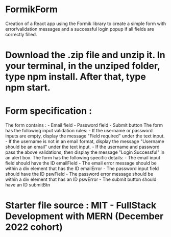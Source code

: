 # FormikForm
Creation of a React app using the Formik library to create a simple form with error/validation messages and a successful login popup if all fields are correctly filled.
# Download the .zip file and unzip it. In your terminal, in the unziped folder, type npm install. After that, type npm start. 
# Form specification : 
  The form contains :
    - Email field
    - Password field
    - Submit button
  The form has the following input validation rules:
    - If the username or password inputs are empty, display the message "Field required" under the text input.
    - If the username is not in an email format, display the message "Username should be an email" under the text input.
    - If the username and password pass the above validations, then display the message "Login Successful" in an alert box.
  The form has the following specific details:
    - The email input field should have the ID emailField
    - The email error message should be within a div element that has the ID emailError
    - The password input field should have the ID pswField
    - The password error message should be within a div element that has an ID pswError
    - The submit button should have an ID submitBtn
# Starter file source : MIT - FullStack Development with MERN (December 2022 cohort)
